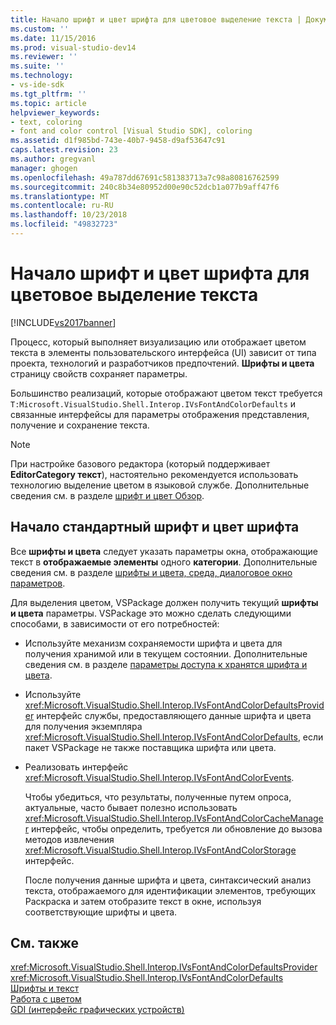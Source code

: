 ```yaml
---
title: Начало шрифт и цвет шрифта для цветовое выделение текста | Документация Майкрософт
ms.custom: ''
ms.date: 11/15/2016
ms.prod: visual-studio-dev14
ms.reviewer: ''
ms.suite: ''
ms.technology:
- vs-ide-sdk
ms.tgt_pltfrm: ''
ms.topic: article
helpviewer_keywords:
- text, coloring
- font and color control [Visual Studio SDK], coloring
ms.assetid: d1f985bd-743e-40b7-9458-d9af53647c91
caps.latest.revision: 23
ms.author: gregvanl
manager: ghogen
ms.openlocfilehash: 49a787dd67691c581383713a7c98a80816762599
ms.sourcegitcommit: 240c8b34e80952d00e90c52dcb1a077b9aff47f6
ms.translationtype: MT
ms.contentlocale: ru-RU
ms.lasthandoff: 10/23/2018
ms.locfileid: "49832723"
---
```

# <a name="getting-font-and-color-information-for-text-colorization"></a>Начало шрифт и цвет шрифта для цветовое выделение текста
[!INCLUDE[vs2017banner](../includes/vs2017banner.md)]

Процесс, который выполняет визуализацию или отображает цветом текста в элементы пользовательского интерфейса (UI) зависит от типа проекта, технологий и разработчиков предпочтений. **Шрифты и цвета** страницу свойств сохраняет параметры.  
  
 Большинство реализаций, которые отображают цветом текст требуется `T:Microsoft.VisualStudio.Shell.Interop.IVsFontAndColorDefaults` и связанные интерфейсы для параметры отображения представления, получение и сохранение текста.  
  
> [!NOTE]
>  При настройке базового редактора (который поддерживает **EditorCategory текст**), настоятельно рекомендуется использовать технологию выделение цветом в языковой службе. Дополнительные сведения см. в разделе [шрифт и цвет Обзор](../extensibility/font-and-color-overview.md).  
  
## <a name="getting-default-font-and-color-information"></a>Начало стандартный шрифт и цвет шрифта  
 Все **шрифты и цвета** следует указать параметры окна, отображающие текст в **отображаемые элементы** одного **категории**. Дополнительные сведения см. в разделе [шрифты и цвета, среда, диалоговое окно параметров](../ide/reference/fonts-and-colors-environment-options-dialog-box.md).  
  
 Для выделения цветом, VSPackage должен получить текущий **шрифты и цвета** параметры. VSPackage это можно сделать следующими способами, в зависимости от его потребностей:  
  
- Используйте механизм сохраняемости шрифта и цвета для получения хранимой или в текущем состоянии. Дополнительные сведения см. в разделе [параметры доступа к хранятся шрифта и цвета](../extensibility/accessing-stored-font-and-color-settings.md).  
  
- Используйте <xref:Microsoft.VisualStudio.Shell.Interop.IVsFontAndColorDefaultsProvider> интерфейс службы, предоставляющего данные шрифта и цвета для получения экземпляра <xref:Microsoft.VisualStudio.Shell.Interop.IVsFontAndColorDefaults>, если пакет VSPackage не также поставщика шрифта или цвета.  
  
- Реализовать интерфейс <xref:Microsoft.VisualStudio.Shell.Interop.IVsFontAndColorEvents>.  
  
  Чтобы убедиться, что результаты, полученные путем опроса, актуальные, часто бывает полезно использовать <xref:Microsoft.VisualStudio.Shell.Interop.IVsFontAndColorCacheManager> интерфейс, чтобы определить, требуется ли обновление до вызова методов извлечения <xref:Microsoft.VisualStudio.Shell.Interop.IVsFontAndColorStorage> интерфейс.  
  
  После получения данные шрифта и цвета, синтаксический анализ текста, отображаемого для идентификации элементов, требующих Раскраска и затем отобразите текст в окне, используя соответствующие шрифты и цвета.  
  
## <a name="see-also"></a>См. также  
 <xref:Microsoft.VisualStudio.Shell.Interop.IVsFontAndColorDefaultsProvider>   
 <xref:Microsoft.VisualStudio.Shell.Interop.IVsFontAndColorDefaults>   
 [Шрифты и текст](http://msdn.microsoft.com/library/d43640f3-da94-4df2-a29d-a9d021a1c069)   
 [Работа с цветом](http://msdn.microsoft.com/library/d34ff96f-241d-494f-abdd-13811ada8cd3)   
 [GDI (интерфейс графических устройств)](http://msdn.microsoft.com/en-us/7e1d4540-bb2e-4257-8eee-eee376acba83)

